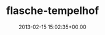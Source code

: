 ---
title:		"flasche-tempelhof"
type:		"photos"
mediatype:		"upload"
location:		"TBC"
date:		"2013-02-15 15:02:35+00:00"
album:		"city"
filename:		"flasche-tempelhof.md"
series:		""
cl_public_id:		"city/flasche-tempelhof"
cl_version:		1497000265
format:		"tiff"
bytes:		1477212
width:		810
height:		1440
colours:
- "#D9DEE0"
- "#EFEFF2"
- "#8D8881"
- "#BEBEBA"
- "#BCBAB7"
- "#C6C9C7"
- "#3B352F"
- "#989892"
- "#889194"
exposure_mode:		"Auto"
program:		"Aperture-priority AE"
aperture:		"6.3"
focal_length:		"35.0 mm"
iso:		"200"
shutter_speed:		"1/200"
metering:		"Center-weighted average"
flash:		"Off, Did not fire"
white_balance:		"Custom"
colour_temp:		"6250"
has_crop:		"true"
orientation:		"Horizontal (normal)"
camera_model:		"NIKON D7000"
lens_info:		"35mm f/1.8"
artist:		"Matt Finucane"
x_resolution:		"300"
y_resolution:		"300"
---